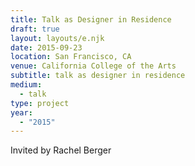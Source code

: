 ```yaml
---
title: Talk as Designer in Residence
draft: true
layout: layouts/e.njk
date: 2015-09-23
location: San Francisco, CA
venue: California College of the Arts
subtitle: talk as designer in residence
medium:
  - talk
type: project
year:
  - "2015"
---
```


Invited by Rachel Berger
